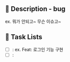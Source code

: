 ## 📝 Description - bug

ex. 뭐가 안되고~ 무슨 이슈고~

## 📌 Task Lists

-   [ ] : ex. Feat: 로그인 기능 구현
-   [ ] :
